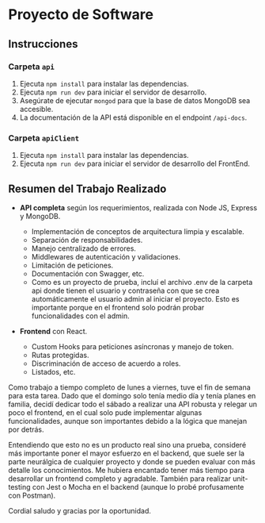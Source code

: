# Proyecto de Software

## Instrucciones

### Carpeta `api`

1. Ejecuta `npm install` para instalar las dependencias.
2. Ejecuta `npm run dev` para iniciar el servidor de desarrollo.
3. Asegúrate de ejecutar `mongod` para que la base de datos MongoDB sea accesible.
4. La documentación de la API está disponible en el endpoint `/api-docs`.

### Carpeta `apiClient`

1. Ejecuta `npm install` para instalar las dependencias.
2. Ejecuta `npm run dev` para iniciar el servidor de desarrollo del FrontEnd.

## Resumen del Trabajo Realizado

- **API completa** según los requerimientos, realizada con Node JS, Express y MongoDB.
  - Implementación de conceptos de arquitectura limpia y escalable.
  - Separación de responsabilidades.
  - Manejo centralizado de errores.
  - Middlewares de autenticación y validaciones.
  - Limitación de peticiones.
  - Documentación con Swagger, etc.
  - Como es un proyecto de prueba, incluí el archivo .env de la carpeta api donde tienen el usuario y contraseña con que se crea automáticamente el usuario admin al iniciar el proyecto. Esto es importante porque en el frontend solo podrán probar funcionalidades con el admin.

- **Frontend** con React.
  - Custom Hooks para peticiones asíncronas y manejo de token.
  - Rutas protegidas.
  - Discriminación de acceso de acuerdo a roles.
  - Listados, etc.

Como trabajo a tiempo completo de lunes a viernes, tuve el fin de semana para esta tarea. Dado que el domingo solo tenía medio día y tenía planes en familia, decidí dedicar todo el sábado a realizar una API robusta y relegar un poco el frontend, en el cual solo pude implementar algunas funcionalidades, aunque son importantes debido a la lógica que manejan por detrás.

Entendiendo que esto no es un producto real sino una prueba, consideré más importante poner el mayor esfuerzo en el backend, que suele ser la parte neurálgica de cualquier proyecto y donde se pueden evaluar con más detalle los conocimientos. Me hubiera encantado tener más tiempo para desarrollar un frontend completo y agradable. También para realizar unit-testing con Jest o Mocha en el backend (aunque lo probé profusamente con Postman).


Cordial saludo y gracias por la oportunidad.

